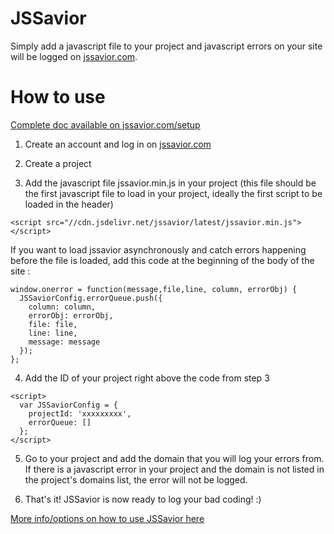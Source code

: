JSSavior
========

Simply add a javascript file to your project and javascript errors on your site will be logged on [jssavior.com](http://jssavior.com).

How to use
================

[Complete doc available on jssavior.com/setup](http://www.jssavior.com/setup)

1) Create an account and log in on [jssavior.com](http://www.jssavior.com)

2) Create a project

3) Add the javascript file jssavior.min.js in your project (this file should be the first javascript file to load in your project, ideally the first script to be loaded in the header) 
```
<script src="//cdn.jsdelivr.net/jssavior/latest/jssavior.min.js"></script>
```

If you want to load jssavior asynchronously and catch errors happening before the file is loaded, add this code at the beginning of the body of the site :
```
window.onerror = function(message,file,line, column, errorObj) {
  JSSaviorConfig.errorQueue.push({
    column: column,
    errorObj: errorObj,
    file: file,
    line: line,
    message: message
  });
};
```

4) Add the ID of your project right above the code from step 3 
```
<script> 
  var JSSaviorConfig = { 
    projectId: 'xxxxxxxxx',
    errorQueue: []
  }; 
</script>
```

5) Go to your project and add the domain that you will log your errors from. If there is a javascript error in your project and the domain is not listed in the project's domains list, the error will not be logged.

6) That's it! JSSavior is now ready to log your bad coding! :)

[More info/options on how to use JSSavior here](http://www.jssavior.com/setup)

